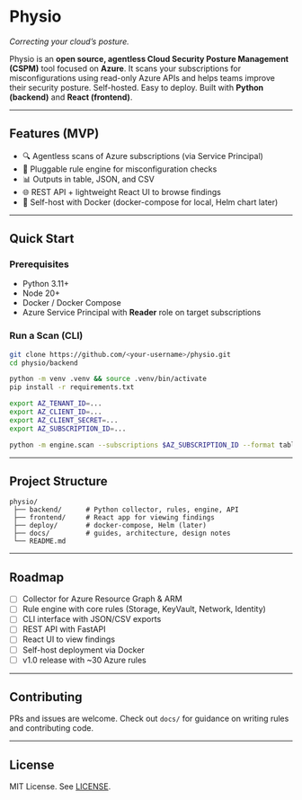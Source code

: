# Physio

*Correcting your cloud’s posture.*

Physio is an **open source, agentless Cloud Security Posture Management (CSPM)** tool focused on **Azure**.
It scans your subscriptions for misconfigurations using read-only Azure APIs and helps teams improve their security posture.
Self-hosted. Easy to deploy. Built with **Python (backend)** and **React (frontend)**.

---

## Features (MVP)

* 🔍 Agentless scans of Azure subscriptions (via Service Principal)
* 🧩 Pluggable rule engine for misconfiguration checks
* 📊 Outputs in table, JSON, and CSV
* 🌐 REST API + lightweight React UI to browse findings
* 🐳 Self-host with Docker (docker-compose for local, Helm chart later)

---

## Quick Start

### Prerequisites

* Python 3.11+
* Node 20+
* Docker / Docker Compose
* Azure Service Principal with **Reader** role on target subscriptions


### Run a Scan (CLI)

```bash
git clone https://github.com/<your-username>/physio.git
cd physio/backend

python -m venv .venv && source .venv/bin/activate
pip install -r requirements.txt

export AZ_TENANT_ID=...
export AZ_CLIENT_ID=...
export AZ_CLIENT_SECRET=...
export AZ_SUBSCRIPTION_ID=...

python -m engine.scan --subscriptions $AZ_SUBSCRIPTION_ID --format table
```


---

## Project Structure

```
physio/
 ├── backend/      # Python collector, rules, engine, API
 ├── frontend/     # React app for viewing findings
 ├── deploy/       # docker-compose, Helm (later)
 ├── docs/         # guides, architecture, design notes
 └── README.md
```

---

## Roadmap

* [ ] Collector for Azure Resource Graph & ARM
* [ ] Rule engine with core rules (Storage, KeyVault, Network, Identity)
* [ ] CLI interface with JSON/CSV exports
* [ ] REST API with FastAPI
* [ ] React UI to view findings
* [ ] Self-host deployment via Docker
* [ ] v1.0 release with \~30 Azure rules

---

## Contributing

PRs and issues are welcome. Check out `docs/` for guidance on writing rules and contributing code.

---

## License

MIT License. See [LICENSE](./LICENSE).
